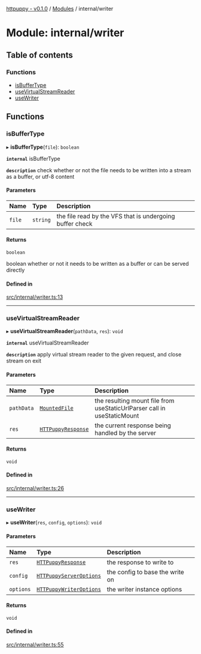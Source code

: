 [httpuppy - v0.1.0](../README.md) / [Modules](../modules.md) / internal/writer

# Module: internal/writer

## Table of contents

### Functions

- [isBufferType](internal_writer.md#isbuffertype)
- [useVirtualStreamReader](internal_writer.md#usevirtualstreamreader)
- [useWriter](internal_writer.md#usewriter)

## Functions

### isBufferType

▸ **isBufferType**(`file`): `boolean`

**`internal`** isBufferType

**`description`** check whether or not the file needs to be written into a stream as a buffer, or utf-8 content

#### Parameters

| Name | Type | Description |
| :------ | :------ | :------ |
| `file` | `string` | the file read by the VFS that is undergoing buffer check |

#### Returns

`boolean`

boolean whether or not it needs to be written as a buffer or can be served directly

#### Defined in

[src/internal/writer.ts:13](https://github.com/abschill/httpuppy/blob/5ad0bb8/src/internal/writer.ts#L13)

___

### useVirtualStreamReader

▸ **useVirtualStreamReader**(`pathData`, `res`): `void`

**`internal`** useVirtualStreamReader

**`description`** apply virtual stream reader to the given request, and close stream on exit

#### Parameters

| Name | Type | Description |
| :------ | :------ | :------ |
| `pathData` | [`MountedFile`](types_server.md#mountedfile) | the resulting mount file from useStaticUrlParser call in useStaticMount |
| `res` | [`HTTPuppyResponse`](../interfaces/types_server.HTTPuppyResponse.md) | the current response being handled by the server |

#### Returns

`void`

#### Defined in

[src/internal/writer.ts:26](https://github.com/abschill/httpuppy/blob/5ad0bb8/src/internal/writer.ts#L26)

___

### useWriter

▸ **useWriter**(`res`, `config`, `options`): `void`

#### Parameters

| Name | Type | Description |
| :------ | :------ | :------ |
| `res` | [`HTTPuppyResponse`](../interfaces/types_server.HTTPuppyResponse.md) | the response to write to |
| `config` | [`HTTPuppyServerOptions`](../interfaces/types_server.HTTPuppyServerOptions.md) | the config to base the write on |
| `options` | [`HTTPuppyWriterOptions`](types_server.md#httpuppywriteroptions) | the writer instance options |

#### Returns

`void`

#### Defined in

[src/internal/writer.ts:55](https://github.com/abschill/httpuppy/blob/5ad0bb8/src/internal/writer.ts#L55)
